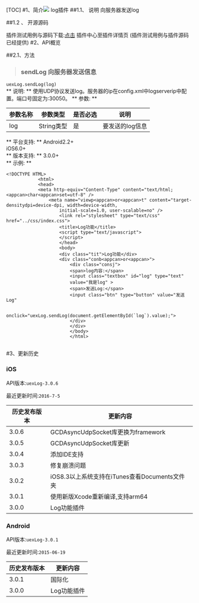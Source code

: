 [TOC]
 #1、简介[![](http://appcan-download.oss-cn-beijing.aliyuncs.com/%E5%85%AC%E6%B5%8B%2Fgf.png)]() 
log插件
##1.1、 说明
向服务器发送log

 
##1.2 、 开源源码

插件测试用例与源码下载:[点击](http://plugin.appcan.cn/details.html?id=178_index) 插件中心至插件详情页 (插件测试用例与插件源码已经提供)
 #2、API概览

 
##2.1、方法

> ### 			sendLog		向服务器发送信息		

`uexLog.sendLog(log)`					
**			说明:		**
使用UDP协议发送log。服务器的ip在config.xml中logserverip中配置。端口号固定为:30050。
**  			参数:		**

|  参数名称 | 参数类型  | 是否必选  |  说明 |
| ----- | ----- | ----- | ----- |
|  log | String类型 | 是 | 要发送的log信息 |
 
**  			平台支持:		**
Android2.2+					
iOS6.0+					
**  			版本支持:		**
3.0.0+					
**		示例:		**

```
<!DOCTYPE HTML>
            <html>
            <head>
            <meta http-equiv="Content-Type" content="text/html; <appcan>char<appcan>set=utf-8" />
                <meta name="viewp<appcan>or<appcan>t" content="target-densitydpi=device-dpi, width=device-width,
                    initial-scale=1.0, user-scalable=no" />
                    <link rel="stylesheet" type="text/css" href="../css/index.css">
                    <title>Log功能</title>
                    <script type="text/javascript">
                    </script>
                    </head>
                    <body>
                    <div class="tit">Log功能</div>
                    <div class="conb<appcan>or<appcan>">
                        <div class="consj">
                        <span>log内容:</span>
                        <input class="textbox" id="log" type="text"
                        value="我是log" >
                        <span>发送Log:</span>
                        <input class="btn" type="button" value="发送Log"
                        
                        onclick="uexLog.sendLog(document.getElementById(`log`).value);">
                        </div>
                        </div>
                        </body>
                        </html>
                    
```
#3、更新历史

### iOS

API版本:`uexLog-3.0.6`

最近更新时间:`2016-7-5`

| 历史发布版本 | 更新内容 |
| ----- | ----- |
| 3.0.6 | GCDAsyncUdpSocket库更换为framework |
| 3.0.5 | GCDAsyncUdpSocket库更新 |
| 3.0.4 | 添加IDE支持 |
| 3.0.3 | 修复崩溃问题 |
| 3.0.2 | iOS8.3以上系统支持在iTunes查看Documents文件夹 |
| 3.0.1 | 使用新版Xcode重新编译,支持arm64 |
| 3.0.0 | Log功能插件 |

### Android

API版本:`uexLog-3.0.1`

最近更新时间:`2015-06-19`

| 历史发布版本 | 更新内容 |
| ----- | ----- |
| 3.0.1 | 国际化 |
| 3.0.0 | Log功能插件 |
